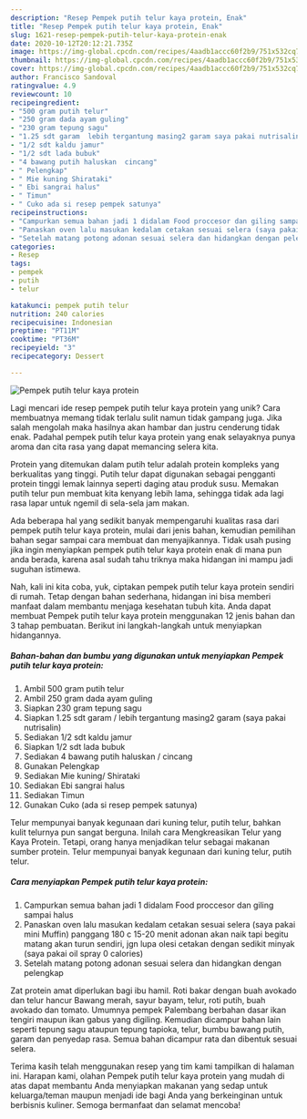 ```yaml
---
description: "Resep Pempek putih telur kaya protein, Enak"
title: "Resep Pempek putih telur kaya protein, Enak"
slug: 1621-resep-pempek-putih-telur-kaya-protein-enak
date: 2020-10-12T20:12:21.735Z
image: https://img-global.cpcdn.com/recipes/4aadb1accc60f2b9/751x532cq70/pempek-putih-telur-kaya-protein-foto-resep-utama.jpg
thumbnail: https://img-global.cpcdn.com/recipes/4aadb1accc60f2b9/751x532cq70/pempek-putih-telur-kaya-protein-foto-resep-utama.jpg
cover: https://img-global.cpcdn.com/recipes/4aadb1accc60f2b9/751x532cq70/pempek-putih-telur-kaya-protein-foto-resep-utama.jpg
author: Francisco Sandoval
ratingvalue: 4.9
reviewcount: 10
recipeingredient:
- "500 gram putih telur"
- "250 gram dada ayam guling"
- "230 gram tepung sagu"
- "1.25 sdt garam  lebih tergantung masing2 garam saya pakai nutrisalin"
- "1/2 sdt kaldu jamur"
- "1/2 sdt lada bubuk"
- "4 bawang putih haluskan  cincang"
- " Pelengkap"
- " Mie kuning Shirataki"
- " Ebi sangrai halus"
- " Timun"
- " Cuko ada si resep pempek satunya"
recipeinstructions:
- "Campurkan semua bahan jadi 1 didalam Food proccesor dan giling sampai halus"
- "Panaskan oven lalu masukan kedalam cetakan sesuai selera (saya pakai mini Muffin) panggang 180 c 15-20 menit adonan akan naik tapi begitu matang akan turun sendiri, jgn lupa olesi cetakan dengan sedikit minyak (saya pakai oil spray 0 calories)"
- "Setelah matang potong adonan sesuai selera dan hidangkan dengan pelengkap"
categories:
- Resep
tags:
- pempek
- putih
- telur

katakunci: pempek putih telur 
nutrition: 240 calories
recipecuisine: Indonesian
preptime: "PT11M"
cooktime: "PT36M"
recipeyield: "3"
recipecategory: Dessert

---
```



![Pempek putih telur kaya protein](https://img-global.cpcdn.com/recipes/4aadb1accc60f2b9/751x532cq70/pempek-putih-telur-kaya-protein-foto-resep-utama.jpg)

Lagi mencari ide resep pempek putih telur kaya protein yang unik? Cara membuatnya memang tidak terlalu sulit namun tidak gampang juga. Jika salah mengolah maka hasilnya akan hambar dan justru cenderung tidak enak. Padahal pempek putih telur kaya protein yang enak selayaknya punya aroma dan cita rasa yang dapat memancing selera kita.

Protein yang ditemukan dalam putih telur adalah protein kompleks yang berkualitas yang tinggi. Putih telur dapat digunakan sebagai pengganti protein tinggi lemak lainnya seperti daging atau produk susu. Memakan putih telur pun membuat kita kenyang lebih lama, sehingga tidak ada lagi rasa lapar untuk ngemil di sela-sela jam makan.

Ada beberapa hal yang sedikit banyak mempengaruhi kualitas rasa dari pempek putih telur kaya protein, mulai dari jenis bahan, kemudian pemilihan bahan segar sampai cara membuat dan menyajikannya. Tidak usah pusing jika ingin menyiapkan pempek putih telur kaya protein enak di mana pun anda berada, karena asal sudah tahu triknya maka hidangan ini mampu jadi suguhan istimewa.


Nah, kali ini kita coba, yuk, ciptakan pempek putih telur kaya protein sendiri di rumah. Tetap dengan bahan sederhana, hidangan ini bisa memberi manfaat dalam membantu menjaga kesehatan tubuh kita. Anda dapat membuat Pempek putih telur kaya protein menggunakan 12 jenis bahan dan 3 tahap pembuatan. Berikut ini langkah-langkah untuk menyiapkan hidangannya.

<!--inarticleads1-->

##### Bahan-bahan dan bumbu yang digunakan untuk menyiapkan Pempek putih telur kaya protein:

1. Ambil 500 gram putih telur
1. Ambil 250 gram dada ayam guling
1. Siapkan 230 gram tepung sagu
1. Siapkan 1.25 sdt garam / lebih tergantung masing2 garam (saya pakai nutrisalin)
1. Sediakan 1/2 sdt kaldu jamur
1. Siapkan 1/2 sdt lada bubuk
1. Sediakan 4 bawang putih haluskan / cincang
1. Gunakan  Pelengkap
1. Sediakan  Mie kuning/ Shirataki
1. Sediakan  Ebi sangrai halus
1. Sediakan  Timun
1. Gunakan  Cuko (ada si resep pempek satunya)


Telur mempunyai banyak kegunaan dari kuning telur, putih telur, bahkan kulit telurnya pun sangat berguna. Inilah cara Mengkreasikan Telur yang Kaya Protein. Tetapi, orang hanya menjadikan telur sebagai makanan sumber protein. Telur mempunyai banyak kegunaan dari kuning telur, putih telur. 

<!--inarticleads2-->

##### Cara menyiapkan Pempek putih telur kaya protein:

1. Campurkan semua bahan jadi 1 didalam Food proccesor dan giling sampai halus
1. Panaskan oven lalu masukan kedalam cetakan sesuai selera (saya pakai mini Muffin) panggang 180 c 15-20 menit adonan akan naik tapi begitu matang akan turun sendiri, jgn lupa olesi cetakan dengan sedikit minyak (saya pakai oil spray 0 calories)
1. Setelah matang potong adonan sesuai selera dan hidangkan dengan pelengkap


Zat protein amat diperlukan bagi ibu hamil. Roti bakar dengan buah avokado dan telur hancur Bawang merah, sayur bayam, telur, roti putih, buah avokado dan tomato. Umumnya pempek Palembang berbahan dasar ikan tengiri maupun ikan gabus yang digiling. Kemudian dicampur bahan lain seperti tepung sagu ataupun tepung tapioka, telur, bumbu bawang putih, garam dan penyedap rasa. Semua bahan dicampur rata dan dibentuk sesuai selera. 

Terima kasih telah menggunakan resep yang tim kami tampilkan di halaman ini. Harapan kami, olahan Pempek putih telur kaya protein yang mudah di atas dapat membantu Anda menyiapkan makanan yang sedap untuk keluarga/teman maupun menjadi ide bagi Anda yang berkeinginan untuk berbisnis kuliner. Semoga bermanfaat dan selamat mencoba!
